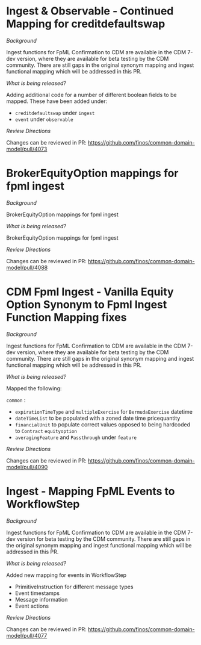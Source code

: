 # Ingest & Observable - Continued Mapping for creditdefaultswap 

_Background_

Ingest functions for FpML Confirmation to CDM are available in the CDM 7-dev version, where they are available for beta testing by the CDM community. There are still gaps in the original synonym mapping and ingest functional mapping which will be addressed in this PR.

_What is being released?_

Adding additional code for a number of different boolean fields to be mapped. These have been added under:

- `creditdefaultswap` under `ingest`
- `event` under `observable`

_Review Directions_

Changes can be reviewed in PR: https://github.com/finos/common-domain-model/pull/4073

# BrokerEquityOption mappings for fpml ingest

_Background_

BrokerEquityOption mappings for fpml ingest

_What is being released?_

BrokerEquityOption mappings for fpml ingest

_Review Directions_

Changes can be reviewed in PR: https://github.com/finos/common-domain-model/pull/4088

# CDM Fpml Ingest - Vanilla Equity Option Synonym to Fpml Ingest Function Mapping fixes

_Background_

Ingest functions for FpML Confirmation to CDM are available in the CDM 7-dev version, where they are available for beta testing by the CDM community. There are still gaps in the original synonym mapping and ingest functional mapping which will be addressed in this PR.

_What is being released?_

Mapped the following:

`common` :

- `expirationTimeType` and `multipleExercise` for `BermudaExercise`
datetime
- `dateTimeList` to be populated with a zoned date time pricequantity
- `financialUnit` to populate correct values opposed to being hardcoded to `Contract`
`equityoption`
- `averagingFeature` and `Passthrough` under `feature`

_Review Directions_

Changes can be reviewed in PR: https://github.com/finos/common-domain-model/pull/4090

# Ingest - Mapping FpML Events to WorkflowStep

_Background_

Ingest functions for FpML Confirmation to CDM are available in the CDM 7-dev version for beta testing by the CDM community. There are still gaps in the original synonym mapping and ingest functional mapping which will be addressed in this PR.

_What is being released?_

Added new mapping for events in WorkflowStep

- PrimitiveInstruction for different message types
- Event timestamps
- Message information
- Event actions

_Review Directions_

Changes can be reviewed in PR: https://github.com/finos/common-domain-model/pull/4077